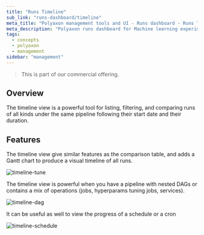 ```yaml
---
title: "Runs Timeline"
sub_link: "runs-dashboard/timeline"
meta_title: "Polyaxon management tools and UI - Runs dashboard - Runs Timeline"
meta_description: "Polyaxon runs dashboard for Machine learning experiment tracking and visualizations."
tags:
  - concepts
  - polyaxon
  - management
sidebar: "management"
---
```

<blockquote class="commercial">This is part of our commercial offering.</blockquote>

## Overview

The timeline view is a powerful tool for listing, filtering, and comparing runs of all kinds under the same pipeline following their start date and their duration.


## Features

The timeline view give similar features as the comparison table, and adds a Gantt chart to produce a visual timeline of all runs.

![timeline-tune](../../../../content/images/dashboard/timeline/timeline-tune.png)

The timeline view is powerful when you have a pipeline with nested DAGs or contains a mix of operations (jobs, hyperparams tuning jobs, services).

![timeline-dag](../../../../content/images/dashboard/timeline/timeline-dag.png)

It can be useful as well to view the progress of a schedule or a cron

![timeline-schedule](../../../../content/images/dashboard/timeline/timeline-schedule.png)
